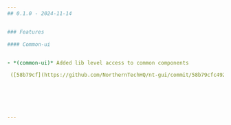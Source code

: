 ```yaml
---
## 0.1.0 - 2024-11-14


### Features

#### Common-ui


- *(common-ui)* Added lib level access to common components

 ([58b79cf](https://github.com/NorthernTechHQ/nt-gui/commit/58b79cfc4922982c55015f8e46799bb3700f352b))  by @mzedel






---
```

